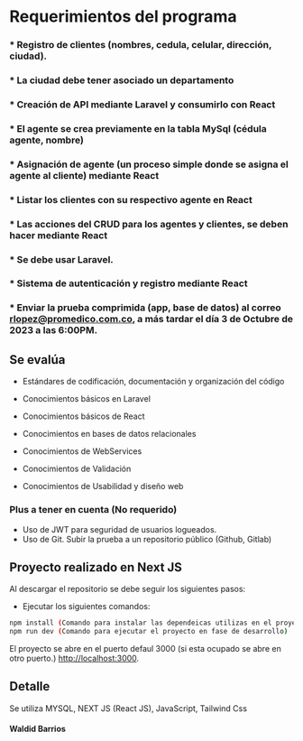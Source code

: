 # Requerimientos del programa 

### * Registro de clientes (nombres, cedula, celular, dirección, ciudad).
### * La ciudad debe tener asociado un departamento 
### * Creación de API mediante Laravel y consumirlo con React
### * El agente se crea previamente en la tabla MySql (cédula agente, nombre)
### * Asignación de agente (un proceso simple donde se asigna el agente al cliente) mediante React
### * Listar los clientes con su respectivo agente en React
### * Las acciones del CRUD para los agentes y clientes, se deben hacer mediante React
### * Se debe usar Laravel.
### * Sistema de autenticación y registro mediante React
### * Enviar la prueba comprimida (app, base de datos) al correo rlopez@promedico.com.co, a más tardar el día 3 de Octubre de 2023 a las 6:00PM.

## Se evalúa

* Estándares de codificación, documentación y organización del código

* Conocimientos básicos en Laravel

* Conocimientos básicos de React

* Conocimientos en bases de datos relacionales

* Conocimientos de WebServices

* Conocimientos de Validación

* Conocimientos de Usabilidad y diseño web 
 
### Plus a tener en cuenta (No requerido)

* Uso de JWT para seguridad de usuarios logueados.
* Uso de Git. Subir la prueba a un repositorio público (Github, Gitlab)


## Proyecto realizado en Next JS

Al descargar el repositorio se debe seguir los siguientes pasos:
* Ejecutar los siguientes comandos:
````bash
npm install (Comando para instalar las dependeicas utilizas en el proyectyo)
npm run dev (Comando para ejecutar el proyecto en fase de desarrollo)

````
El proyecto se abre en el puerto defaul 3000 (si esta ocupado se abre en otro puerto.) [http://localhost:3000](http://localhost:3000).

## Detalle
Se utiliza MYSQL, NEXT JS (React JS), JavaScript, Tailwind Css

#### Waldid Barrios

